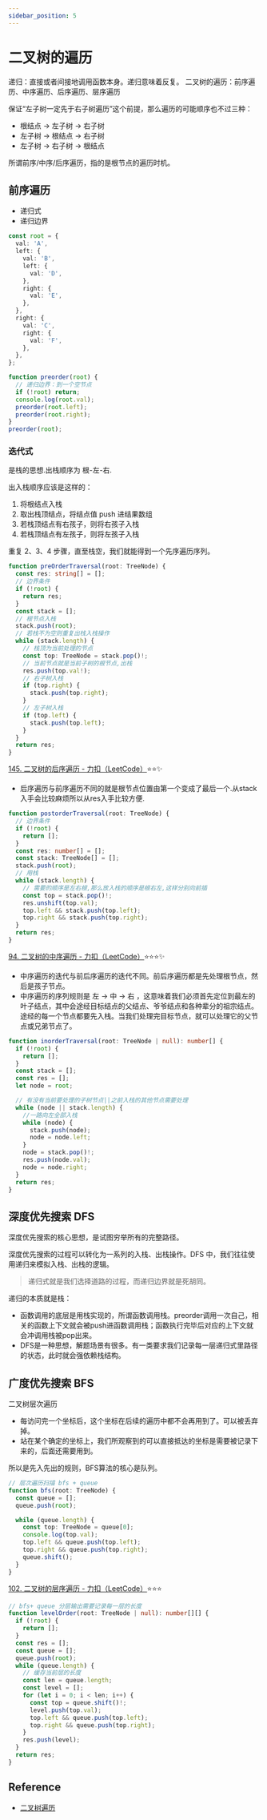 ```yaml
---
sidebar_position: 5
---
```


# 二叉树的遍历

递归：直接或者间接地调用函数本身。递归意味着反复。
二叉树的遍历：前序遍历、中序遍历、后序遍历、层序遍历

保证“左子树一定先于右子树遍历”这个前提，那么遍历的可能顺序也不过三种：

- 根结点 -> 左子树 -> 右子树
- 左子树 -> 根结点 -> 右子树
- 左子树 -> 右子树 -> 根结点

所谓前序/中序/后序遍历，指的是根节点的遍历时机。

## 前序遍历

- 递归式
- 递归边界

```ts
const root = {
  val: 'A',
  left: {
    val: 'B',
    left: {
      val: 'D',
    },
    right: {
      val: 'E',
    },
  },
  right: {
    val: 'C',
    right: {
      val: 'F',
    },
  },
};

function preorder(root) {
  // 递归边界：到一个空节点
  if (!root) return;
  console.log(root.val);
  preorder(root.left);
  preorder(root.right);
}
preorder(root);
```

### 迭代式

是栈的思想.出栈顺序为 根-左-右.

出入栈顺序应该是这样的：

1. 将根结点入栈
2. 取出栈顶结点，将结点值 push 进结果数组
3. 若栈顶结点有右孩子，则将右孩子入栈
4. 若栈顶结点有左孩子，则将左孩子入栈

重复 2、3、4 步骤，直至栈空，我们就能得到一个先序遍历序列。

```ts
function preOrderTraversal(root: TreeNode) {
  const res: string[] = [];
  // 边界条件
  if (!root) {
    return res;
  }
  const stack = [];
  // 根节点入栈
  stack.push(root);
  // 若栈不为空则重复出栈入栈操作
  while (stack.length) {
    // 栈顶为当前处理的节点
    const top: TreeNode = stack.pop()!;
    // 当前节点就是当前子树的根节点,出栈
    res.push(top.val!);
    // 右子树入栈
    if (top.right) {
      stack.push(top.right);
    }
    // 左子树入栈
    if (top.left) {
      stack.push(top.left);
    }
  }
  return res;
}
```

[145. 二叉树的后序遍历 - 力扣（LeetCode）](https://leetcode.cn/problems/binary-tree-postorder-traversal)⭐⭐✨

- 后序遍历与前序遍历不同的就是根节点位置由第一个变成了最后一个.从stack入手会比较麻烦所以从res入手比较方便.

```ts
function postorderTraversal(root: TreeNode) {
  // 边界条件
  if (!root) {
    return [];
  }
  const res: number[] = [];
  const stack: TreeNode[] = [];
  stack.push(root);
  // 用栈
  while (stack.length) {
    // 需要的顺序是左右根,那么放入栈的顺序是根右左,这样分别向前插
    const top = stack.pop()!;
    res.unshift(top.val);
    top.left && stack.push(top.left);
    top.right && stack.push(top.right);
  }
  return res;
}
```

[94. 二叉树的中序遍历 - 力扣（LeetCode）](https://leetcode.cn/problems/binary-tree-inorder-traversal/)⭐⭐⭐✨

- 中序遍历的迭代与前后序遍历的迭代不同。前后序遍历都是先处理根节点，然后是孩子节点。
- 中序遍历的序列规则是 左 -> 中 -> 右 ，这意味着我们必须首先定位到最左的叶子结点，其中会途经目标结点的父结点、爷爷结点和各种辈分的祖宗结点。途经的每一个节点都要先入栈。当我们处理完目标节点，就可以处理它的父节点或兄弟节点了。

```ts
function inorderTraversal(root: TreeNode | null): number[] {
  if (!root) {
    return [];
  }
  const stack = [];
  const res = [];
  let node = root;

  // 有没有当前要处理的子树节点||之前入栈的其他节点需要处理
  while (node || stack.length) {
    //一路向左全部入栈
    while (node) {
      stack.push(node);
      node = node.left;
    }
    node = stack.pop()!;
    res.push(node.val);
    node = node.right;
  }
  return res;
}
```

## 深度优先搜索 DFS

深度优先搜索的核心思想，是试图穷举所有的完整路径。

深度优先搜索的过程可以转化为一系列的入栈、出栈操作。DFS 中，我们往往使用递归来模拟入栈、出栈的逻辑。

> 递归式就是我们选择道路的过程，而递归边界就是死胡同。

递归的本质就是栈：

- 函数调用的底层是用栈实现的，所谓函数调用栈。preorder调用一次自己，相关的函数上下文就会被push进函数调用栈；函数执行完毕后对应的上下文就会冲调用栈被pop出来。
- DFS是一种思想，解题场景有很多。有一类要求我们记录每一层递归式里路径的状态，此时就会强依赖栈结构。

## 广度优先搜索 BFS

二叉树层次遍历

- 每访问完一个坐标后，这个坐标在后续的遍历中都不会再用到了。可以被丢弃掉。
- 站在某个确定的坐标上，我们所观察到的可以直接抵达的坐标是需要被记录下来的，后面还需要用到。

所以是先入先出的规则，BFS算法的核心是队列。

```ts
// 层次遍历扫描 bfs + queue
function bfs(root: TreeNode) {
  const queue = [];
  queue.push(root);

  while (queue.length) {
    const top: TreeNode = queue[0];
    console.log(top.val);
    top.left && queue.push(top.left);
    top.right && queue.push(top.right);
    queue.shift();
  }
}
```

[102. 二叉树的层序遍历 - 力扣（LeetCode）](https://leetcode.cn/problems/binary-tree-level-order-traversal/)⭐⭐⭐

```ts
// bfs+ queue 分层输出需要记录每一层的长度
function levelOrder(root: TreeNode | null): number[][] {
  if (!root) {
    return [];
  }
  const res = [];
  const queue = [];
  queue.push(root);
  while (queue.length) {
    // 缓存当前层的长度
    const len = queue.length;
    const level = [];
    for (let i = 0; i < len; i++) {
      const top = queue.shift()!;
      level.push(top.val);
      top.left && queue.push(top.left);
      top.right && queue.push(top.right);
    }
    res.push(level);
  }
  return res;
}
```

## Reference

- [二叉树遍历](https://juejin.cn/book/6844733800300150797/section/6844733800346288142#heading-4)
